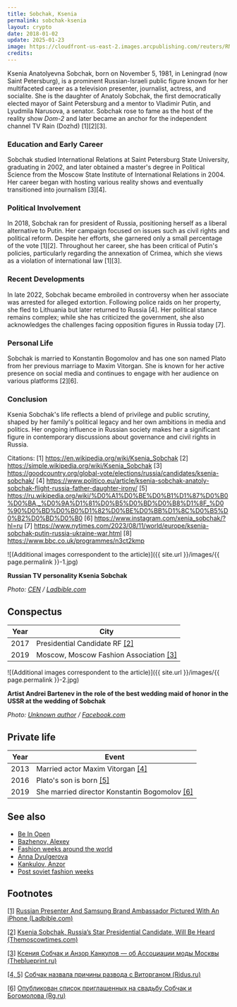 ```yaml
---
title: Sobchak, Ksenia
permalink: sobchak-ksenia
layout: crypto
date: 2018-01-02
update: 2025-01-23
image: https://cloudfront-us-east-2.images.arcpublishing.com/reuters/RNXUNAJGKRMSPPXWIJAUMEFBGQ.jpg
credits:
---
```


Ksenia Anatolyevna Sobchak, born on November 5, 1981, in Leningrad (now Saint Petersburg), is a prominent Russian-Israeli public figure known for her multifaceted career as a television presenter, journalist, actress, and socialite. She is the daughter of Anatoly Sobchak, the first democratically elected mayor of Saint Petersburg and a mentor to Vladimir Putin, and Lyudmila Narusova, a senator. Sobchak rose to fame as the host of the reality show *Dom-2* and later became an anchor for the independent channel TV Rain (Dozhd) [1][2][3].

### Education and Early Career
Sobchak studied International Relations at Saint Petersburg State University, graduating in 2002, and later obtained a master's degree in Political Science from the Moscow State Institute of International Relations in 2004. Her career began with hosting various reality shows and eventually transitioned into journalism [3][4].

### Political Involvement
In 2018, Sobchak ran for president of Russia, positioning herself as a liberal alternative to Putin. Her campaign focused on issues such as civil rights and political reform. Despite her efforts, she garnered only a small percentage of the vote [1][2]. Throughout her career, she has been critical of Putin's policies, particularly regarding the annexation of Crimea, which she views as a violation of international law [1][3].

### Recent Developments
In late 2022, Sobchak became embroiled in controversy when her associate was arrested for alleged extortion. Following police raids on her property, she fled to Lithuania but later returned to Russia [4]. Her political stance remains complex; while she has criticized the government, she also acknowledges the challenges facing opposition figures in Russia today [7].

### Personal Life
Sobchak is married to Konstantin Bogomolov and has one son named Plato from her previous marriage to Maxim Vitorgan. She is known for her active presence on social media and continues to engage with her audience on various platforms [2][6].

### Conclusion
Ksenia Sobchak's life reflects a blend of privilege and public scrutiny, shaped by her family's political legacy and her own ambitions in media and politics. Her ongoing influence in Russian society makes her a significant figure in contemporary discussions about governance and civil rights in Russia.

Citations:
[1] https://en.wikipedia.org/wiki/Ksenia_Sobchak
[2] https://simple.wikipedia.org/wiki/Ksenia_Sobchak
[3] https://goodcountry.org/global-vote/elections/russia/candidates/ksenia-sobchak/
[4] https://www.politico.eu/article/ksenia-sobchak-anatoly-sobchak-flight-russia-father-daughter-irony/
[5] https://ru.wikipedia.org/wiki/%D0%A1%D0%BE%D0%B1%D1%87%D0%B0%D0%BA,_%D0%9A%D1%81%D0%B5%D0%BD%D0%B8%D1%8F_%D0%90%D0%BD%D0%B0%D1%82%D0%BE%D0%BB%D1%8C%D0%B5%D0%B2%D0%BD%D0%B0
[6] https://www.instagram.com/xenia_sobchak/?hl=ru
[7] https://www.nytimes.com/2023/08/11/world/europe/ksenia-sobchak-putin-russia-ukraine-war.html
[8] https://www.bbc.co.uk/programmes/n3ct2kmp

![(Additional images correspondent to the article)]({{ site.url }}/images/{{ page.permalink }}-1.jpg)

**Russian TV personality Ksenia Sobchak**

*Photo: [CEN](https://www.ladbible.com/news/weird-russian-presenter-and-samsung-brand-ambassador-pictured-with-an-iphone-20181018?fbclid=IwAR2JlM2AhXEaea9HA0n1bk4Hw6Bpt3WYsLUplriCcmNJJ4GuU2bLJoelOdw) / [Ladbible.com](https://www.ladbible.com/news/weird-russian-presenter-and-samsung-brand-ambassador-pictured-with-an-iphone-20181018?fbclid=IwAR2JlM2AhXEaea9HA0n1bk4Hw6Bpt3WYsLUplriCcmNJJ4GuU2bLJoelOdw)*

## Сonspectus

|Year|City|
|-|-|
|2017|Presidential Candidate RF <span id="a2">[\[2\]](#f2)</span>|
|2019|Moscow, Moscow Fashion Association <span id="a3">[\[3\]](#f3)</span>|

![(Additional images correspondent to the article)]({{ site.url }}/images/{{ page.permalink }}-2.jpg)

**Artist Andrei Bartenev in the role of the best wedding maid of honor in the USSR at the wedding of Sobchak**

*Photo: [Unknown author](https://www.facebook.com/photo.php?fbid=10214850684567432&set=p.10214850684567432&type=3&theater) / [Facebook.com](https://www.facebook.com/photo.php?fbid=10214850684567432&set=p.10214850684567432&type=3&theater)*

## Private life

|Year|Event|
|-|-|
|2013|Married actor Maxim Vitorgan <span id="a4">[\[4\]](#f4)</span>|
|2016|Plato's son is born <span id="a4">[\[5\]](#f4)</span>|
|2019|She married director Konstantin Bogomolov <span id="a6">[\[6\]](#f6)</span>|

## See also

+ [Be In Open](be-in-open)
+ [Bazhenov, Alexey](bazhenov-alexey)
+ [Fashion weeks around the world](fashion-weeks-around-the-world)
+ [Anna Dyulgerova](dyulgerova-anna)
+ [Kankulov, Anzor](kankulov-anzor)
+ [Post soviet fashion weeks](post-soviet-fashion-weeks)

## Footnotes

[[1]](#a1) <span id="f1"></span> [Russian Presenter And Samsung Brand Ambassador Pictured With An iPhone (Ladbible.com)](https://www.ladbible.com/news/weird-russian-presenter-and-samsung-brand-ambassador-pictured-with-an-iphone-20181018?fbclid=IwAR2JlM2AhXEaea9HA0n1bk4Hw6Bpt3WYsLUplriCcmNJJ4GuU2bLJoelOdw)

[[2]](#a2) <span id="f2"></span> [Ksenia Sobchak, Russia’s Star Presidential Candidate, Will Be Heard (Themoscowtimes.com)](https://www.themoscowtimes.com/2017/10/26/ksenia-sobchak-russias-star-presidential-candidate-a59377)

[[3]](#a3) <span id="f3"></span> [Ксения Собчак и Анзор Канкулов — об Ассоциации моды Москвы (Theblueprint.ru)](https://theblueprint.ru/fashion/fashion-association)

[[4, 5]](#a4) <span id="f4"></span> [Собчак назвала причины развода с Виторганом (Ridus.ru)](https://www.ridus.ru/news/295106)

[[6]](#a6) <span id="f6"></span> [Опубликован список приглашенных на свадьбу Собчак и Богомолова (Rg.ru)](https://rg.ru/2019/09/11/opublikovan-spisok-priglashennyh-na-svadbe-sobchak-i-bogomolova.html)

